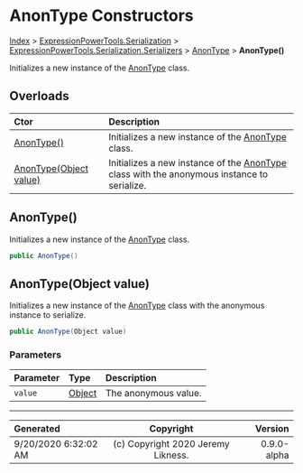﻿# AnonType Constructors

[Index](../index.md) > [ExpressionPowerTools.Serialization](ExpressionPowerTools.Serialization.a.md) > [ExpressionPowerTools.Serialization.Serializers](ExpressionPowerTools.Serialization.Serializers.n.md) > [AnonType](ExpressionPowerTools.Serialization.Serializers.AnonType.cs.md) > **AnonType()**

Initializes a new instance of the [AnonType](ExpressionPowerTools.Serialization.Serializers.AnonType.cs.md) class.

## Overloads

| Ctor | Description |
| :-- | :-- |
| [AnonType()](#anontype) | Initializes a new instance of the [AnonType](ExpressionPowerTools.Serialization.Serializers.AnonType.cs.md) class. |
| [AnonType(Object value)](#anontypeobject-value) | Initializes a new instance of the [AnonType](ExpressionPowerTools.Serialization.Serializers.AnonType.cs.md) class with the            anonymous instance to serialize. |

## AnonType()

Initializes a new instance of the [AnonType](ExpressionPowerTools.Serialization.Serializers.AnonType.cs.md) class.

```csharp
public AnonType()
```



## AnonType(Object value)

Initializes a new instance of the [AnonType](ExpressionPowerTools.Serialization.Serializers.AnonType.cs.md) class with the
            anonymous instance to serialize.

```csharp
public AnonType(Object value)
```

### Parameters

| Parameter | Type | Description |
| :-- | :-- | :-- |
| `value` | [Object](https://docs.microsoft.com/dotnet/api/system.object) | The anonymous value. |



---

| Generated | Copyright | Version |
| :-- | :-: | --: |
| 9/20/2020 6:32:02 AM | (c) Copyright 2020 Jeremy Likness. | 0.9.0-alpha |

